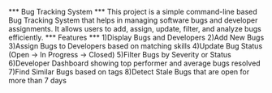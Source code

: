 *** Bug Tracking System ***
This project is a simple command-line based Bug Tracking System that helps in managing software bugs and developer assignments.
It allows users to add, assign, update, filter, and analyze bugs efficiently.
*** Features *** 
1)Display Bugs and Developers
2)Add New Bugs
3)Assign Bugs to Developers based on matching skills
4)Update Bug Status (Open → In Progress → Closed)
5)Filter Bugs by Severity or Status
6)Developer Dashboard showing top performer and average bugs resolved
7)Find Similar Bugs based on tags
8)Detect Stale Bugs that are open for more than 7 days

